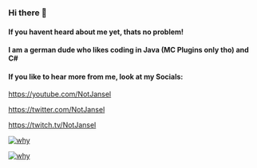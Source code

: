 ### Hi there 👋
#### If you havent heard about me yet, thats no problem!
#### I am a german dude who likes coding in Java (MC Plugins only tho) and C#
#### If you like to hear more from me, look at my Socials:

https://youtube.com/NotJansel

https://twitter.com/NotJansel

https://twitch.tv/NotJansel


[![why](https://github-readme-stats.vercel.app/api?username=NotJansel&show_icons=true&theme=synthwave)](https://github.com/anuraghazra/github-readme-stats)

[![why](https://github-readme-stats.vercel.app/api?username=NotJansel)](https://github.com/anuraghazra/github-readme-stats)
